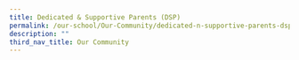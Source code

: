```yaml
---
title: Dedicated & Supportive Parents (DSP)
permalink: /our-school/Our-Community/dedicated-n-supportive-parents-dsp/
description: ""
third_nav_title: Our Community
---
```

